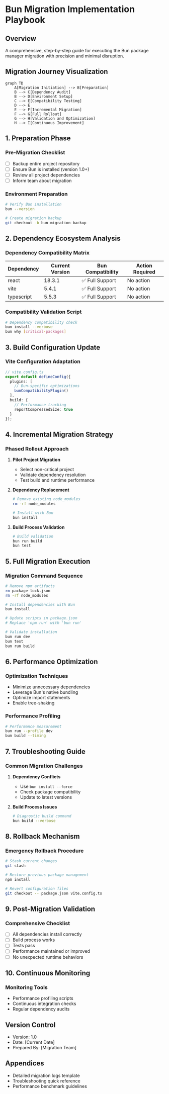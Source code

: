 # Bun Migration Implementation Playbook

## Overview
A comprehensive, step-by-step guide for executing the Bun package manager migration with precision and minimal disruption.

## Migration Journey Visualization

```mermaid
graph TD
    A[Migration Initiation] --> B[Preparation]
    B --> C[Dependency Audit]
    B --> D[Environment Setup]
    C --> E[Compatibility Testing]
    D --> E
    E --> F[Incremental Migration]
    F --> G[Full Rollout]
    G --> H[Validation and Optimization]
    H --> I[Continuous Improvement]
```

## 1. Preparation Phase

### Pre-Migration Checklist
- [ ] Backup entire project repository
- [ ] Ensure Bun is installed (version 1.0+)
- [ ] Review all project dependencies
- [ ] Inform team about migration

### Environment Preparation
```bash
# Verify Bun installation
bun --version

# Create migration backup
git checkout -b bun-migration-backup
```

## 2. Dependency Ecosystem Analysis

### Dependency Compatibility Matrix
| Dependency | Current Version | Bun Compatibility | Action Required |
|------------|-----------------|-------------------|-----------------|
| react | 18.3.1 | ✅ Full Support | No action |
| vite | 5.4.1 | ✅ Full Support | No action |
| typescript | 5.5.3 | ✅ Full Support | No action |

### Compatibility Validation Script
```bash
# Dependency compatibility check
bun install --verbose
bun why [critical-packages]
```

## 3. Build Configuration Update

### Vite Configuration Adaptation
```typescript
// vite.config.ts
export default defineConfig({
  plugins: [
    // Bun-specific optimizations
    bunCompatibilityPlugin()
  ],
  build: {
    // Performance tracking
    reportCompressedSize: true
  }
});
```

## 4. Incremental Migration Strategy

### Phased Rollout Approach
1. **Pilot Project Migration**
   - Select non-critical project
   - Validate dependency resolution
   - Test build and runtime performance

2. **Dependency Replacement**
   ```bash
   # Remove existing node_modules
   rm -rf node_modules

   # Install with Bun
   bun install
   ```

3. **Build Process Validation**
   ```bash
   # Build validation
   bun run build
   bun test
   ```

## 5. Full Migration Execution

### Migration Command Sequence
```bash
# Remove npm artifacts
rm package-lock.json
rm -rf node_modules

# Install dependencies with Bun
bun install

# Update scripts in package.json
# Replace 'npm run' with 'bun run'

# Validate installation
bun run dev
bun test
bun run build
```

## 6. Performance Optimization

### Optimization Techniques
- Minimize unnecessary dependencies
- Leverage Bun's native bundling
- Optimize import statements
- Enable tree-shaking

### Performance Profiling
```bash
# Performance measurement
bun run --profile dev
bun build --timing
```

## 7. Troubleshooting Guide

### Common Migration Challenges
1. **Dependency Conflicts**
   - Use `bun install --force`
   - Check package compatibility
   - Update to latest versions

2. **Build Process Issues**
   ```bash
   # Diagnostic build command
   bun build --verbose
   ```

## 8. Rollback Mechanism

### Emergency Rollback Procedure
```bash
# Stash current changes
git stash

# Restore previous package management
npm install

# Revert configuration files
git checkout -- package.json vite.config.ts
```

## 9. Post-Migration Validation

### Comprehensive Checklist
- [ ] All dependencies install correctly
- [ ] Build process works
- [ ] Tests pass
- [ ] Performance maintained or improved
- [ ] No unexpected runtime behaviors

## 10. Continuous Monitoring

### Monitoring Tools
- Performance profiling scripts
- Continuous integration checks
- Regular dependency audits

## Version Control
- Version: 1.0
- Date: [Current Date]
- Prepared By: [Migration Team]

## Appendices
- Detailed migration logs template
- Troubleshooting quick reference
- Performance benchmark guidelines